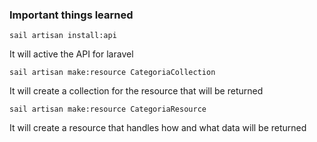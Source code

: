 ### Important things learned

`sail artisan install:api`

It will active the API for laravel

`sail artisan make:resource CategoriaCollection`

It will create a collection for the resource that will be returned

`sail artisan make:resource CategoriaResource`

It will create a resource that handles how and what data will be returned
